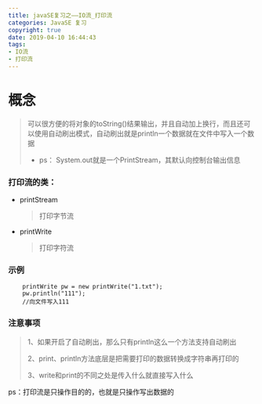 ```yaml
---
title: javaSE复习之——IO流_打印流
categories: JavaSE 复习
copyright: true
date: 2019-04-10 16:44:43
tags:
- IO流
- 打印流
---
```

# 概念
> 可以很方便的将对象的toString()结果输出，并且自动加上换行，而且还可以使用自动刷出模式，自动刷出就是println一个数据就在文件中写入一个数据
> 
> - ps：
> System.out就是一个PrintStream，其默认向控制台输出信息

<!--more-->

### 打印流的类：
- printStream
	> 打印字节流
- printWrite	
	> 打印字符流

### 示例
```
	printWrite pw = new printWrite("1.txt");
	pw.println("111");
	//向文件写入111

```

### 注意事项
> 1、如果开启了自动刷出，那么只有println这么一个方法支持自动刷出
> 
> 2、print、println方法底层是把需要打印的数据转换成字符串再打印的
> 
> 3、write和print的不同之处是传入什么就直接写入什么

ps：打印流是只操作目的的，也就是只操作写出数据的